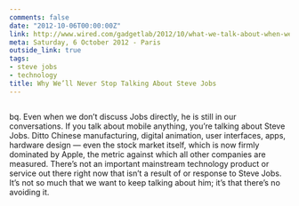 ```yaml
---
comments: false
date: "2012-10-06T00:00:00Z"
link: http://www.wired.com/gadgetlab/2012/10/what-we-talk-about-when-we-talk-about-steve-jobs/
meta: Saturday, 6 October 2012 - Paris
outside_link: true
tags:
- steve jobs
- technology
title: Why We’ll Never Stop Talking About Steve Jobs
---
```

<a href="http://www.wired.com/gadgetlab/2012/10/what-we-talk-about-when-we-talk-about-steve-jobs/"><img src="http://designisinthecode.com/images/posts/jobs_busts_tk2.jpg" alt="" /></a>

bq. Even when we don’t discuss Jobs directly, he is still in our conversations. If you talk about mobile anything, you’re talking about Steve Jobs. Ditto Chinese manufacturing, digital animation, user interfaces, apps, hardware design — even the stock market itself, which is now firmly dominated by Apple, the metric against which all other companies are measured. There’s not an important mainstream technology product or service out there right now that isn’t a result of or response to Steve Jobs. It’s not so much that we want to keep talking about him; it’s that there’s no avoiding it.